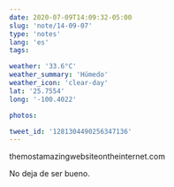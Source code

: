 ```yaml
---
date: 2020-07-09T14:09:32-05:00
slug: 'note/14-09-07'
type: 'notes'
lang: 'es'
tags:

weather: '33.6°C'
weather_summary: 'Húmedo'
weather_icon: 'clear-day'
lat: '25.7554'
long: '-100.4022'

photos:

tweet_id: '1281304490256347136'
---
```

themostamazingwebsiteontheinternet.com

No deja de ser bueno.